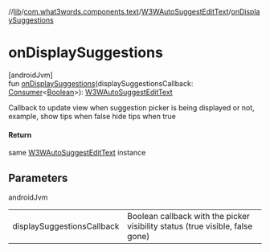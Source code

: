 //[lib](../../../index.md)/[com.what3words.components.text](../index.md)/[W3WAutoSuggestEditText](index.md)/[onDisplaySuggestions](on-display-suggestions.md)

# onDisplaySuggestions

[androidJvm]\
fun [onDisplaySuggestions](on-display-suggestions.md)(displaySuggestionsCallback: [Consumer](https://developer.android.com/reference/kotlin/androidx/core/util/Consumer.html)<[Boolean](https://kotlinlang.org/api/latest/jvm/stdlib/kotlin/-boolean/index.html)>): [W3WAutoSuggestEditText](index.md)

Callback to update view when suggestion picker is being displayed or not, example, show tips when false hide tips when true

#### Return

same [W3WAutoSuggestEditText](index.md) instance

## Parameters

androidJvm

| | |
|---|---|
| displaySuggestionsCallback | Boolean callback with the picker visibility status (true visible, false gone) |
